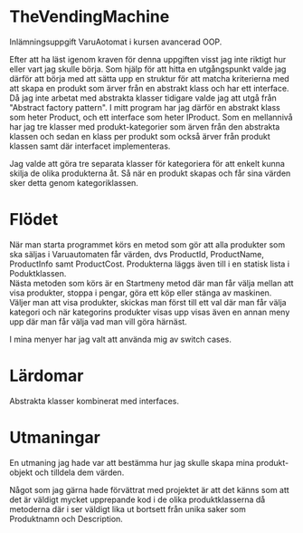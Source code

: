 # TheVendingMachine

Inlämningsuppgift VaruAotomat i kursen avancerad OOP.

Efter att ha läst igenom kraven för denna uppgiften visst jag inte riktigt hur eller vart jag skulle börja.
Som hjälp för att hitta en utgångspunkt valde jag därför att börja med att sätta upp en struktur för att matcha kriterierna
med att skapa en produkt som ärver från en abstrakt klass och har ett interface. Då jag inte arbetat med abstrakta klasser 
tidigare valde jag att utgå från "Abstract factory pattern". I mitt program har jag därför en abstrakt klass som heter Product,
och ett interface som heter IProduct. Som en mellannivå har jag tre klasser med produkt-kategorier som ärven från den abstrakta klassen 
och sedan en klass per produkt som också ärver från produkt klassen samt där interfacet implementeras. 

Jag valde att göra tre separata klasser för kategoriera för att enkelt kunna skilja de olika produkterna åt. Så när en produkt skapas och får sina värden sker detta genom kategoriklassen. 

# Flödet
När man starta programmet körs en metod som gör att alla produkter som ska säljas i Varuautomaten får värden, dvs ProductId, ProductName, ProductInfo samt ProductCost. Produkterna läggs även till i en statisk lista i Poduktklassen.  
Nästa metoden som körs är en Startmeny metod där man får välja mellan att visa produkter, stoppa i pengar, göra ett köp eller stänga av maskinen. 
Väljer man att visa produkter, skickas man först till ett val där man får välja kategori och när kategorins produkter visas upp visas även en annan meny upp där man får välja vad man vill göra härnäst. 

I mina menyer har jag valt att använda mig av switch cases. 





# Lärdomar 
Abstrakta klasser kombinerat med interfaces. 

# Utmaningar
En utmaning jag hade var att bestämma hur jag skulle skapa mina produkt-objekt och tilldela dem värden. 

Något som jag gärna hade förvättrat med projektet är att det känns som att det är väldigt mycket upprepande kod i de olika produktklasserna då metoderna där i ser väldigt lika ut bortsett från unika saker som Produktnamn och Description. 

